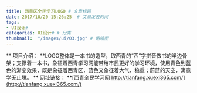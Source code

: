 ```yaml
---
title: 西青区全民学习LOGO # 文章标题  
date: 2017/10/20 15:26:25  # 文章发表时间
tags:
- UI设计#
categories: UI设计# # 分类
thumbnail:  "/images/ui/03.jpg" # 略缩图
---
```

** 项目介绍： **LOGO整体是一本书的造型，取西青的“西”字拼音做书的半边骨架；支撑着一本书，象征着西青学习网能带给市民更好的学习环境，使用青色到蓝色的渐变效果，既是象征着西青区，蓝色又象征着大气、稳重；蔚蓝的天空，寓意学无止境。
** 网址链接： **[西青全民学习网  http://tianfang.xuexi365.com/](http://tianfang.xuexi365.com/)